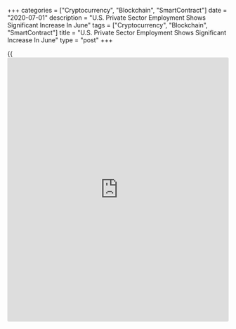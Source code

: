 +++
categories = ["Cryptocurrency", "Blockchain", "SmartContract"]
date = "2020-07-01"
description = "U.S. Private Sector Employment Shows Significant Increase In June"
tags = ["Cryptocurrency", "Blockchain", "SmartContract"]
title = "U.S. Private Sector Employment Shows Significant Increase In June"
type = "post"
+++

{{<iframe id="large-banner" src="https://www.bounty.group/#slide=1.0" width="100%" height="600" scrolling="no" style="border: 0px solid rgb(216, 221, 230); border-radius: 3px;">}}

A report released by payroll processor ADP on Wednesday showed a
significant increase in private sector employment in the month of June
as well as a substantial upward revision to the data for May.

ADP said private sector employment jumped by 2.369 million jobs in June,
which was below economist estimates for a spike of about 3.000 million
jobs.

However, revised data showed private sector employment soared by 3.065
million jobs in May compared to the previously reported loss of 2.760
million jobs.

For comments and feedback [contact](https://www.playgroundfx.com/contact/): editorial@rtt[news](https://www.letsplayfx.com/blog/forex-news-website/).com

[Economic News][1]

 **What parts of the world are seeing the best (and worst) economic
performances lately? Click[here][2] to check out our [Econ Scorecard][2]
and find out! See up-to-the-moment [ranking](https://www.playgroundfx.com/blog/crypto-exchange-ranking/)s for the best and worst
performers in [GDP][2], [unemployment rate][3], [inflation][4] and much
more.**

   1. www.rtt[news](https://www.letsplayfx.com/blog/forex-news-website/).com/Content/EconomicNews.aspx
   2. www.rtt[news](https://www.letsplayfx.com/blog/forex-news-website/).com/economic-scorecard/world-rank/GDP/highest-performance.aspx
   3. www.rtt[news](https://www.letsplayfx.com/blog/forex-news-website/).com/economic-scorecard/world-rank/unemployment-rate/lowest-performance.aspx
   4. www.rtt[news](https://www.letsplayfx.com/blog/forex-news-website/).com/economic-scorecard/world-rank/CPI/highest-performance.aspx